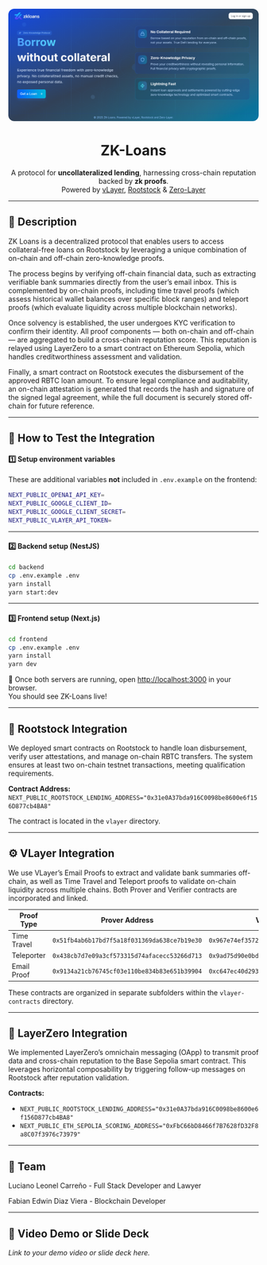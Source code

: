 
<p align="center">
  <img src="frontend/public/landing.png" alt="Landing" style="max-width: 100%; border-radius: 12px;" />
</p>

<h1 align="center">ZK-Loans</h1>

<p align="center">
    A protocol for <strong>uncollateralized lending</strong>, harnessing cross-chain reputation backed by <strong>zk proofs</strong>.
    <br />
    Powered by
    <a href="https://www.vlayer.xyz/" target="_blank" rel="noopener noreferrer">vLayer</a>,
    <a href="https://rootstock.io/" target="_blank" rel="noopener noreferrer">Rootstock</a> & 
    <a href="https://layerzero.network/" target="_blank" rel="noopener noreferrer">Zero-Layer</a>
</p>

---

## 📖 Description

ZK Loans is a decentralized protocol that enables users to access collateral-free loans on Rootstock by leveraging a unique combination of on-chain and off-chain zero-knowledge proofs.

The process begins by verifying off-chain financial data, such as extracting verifiable bank summaries directly from the user’s email inbox. This is complemented by on-chain proofs, including time travel proofs (which assess historical wallet balances over specific block ranges) and teleport proofs (which evaluate liquidity across multiple blockchain networks).

Once solvency is established, the user undergoes KYC verification to confirm their identity. All proof components — both on-chain and off-chain — are aggregated to build a cross-chain reputation score. This reputation is relayed using LayerZero to a smart contract on Ethereum Sepolia, which handles creditworthiness assessment and validation.

Finally, a smart contract on Rootstock executes the disbursement of the approved RBTC loan amount. To ensure legal compliance and auditability, an on-chain attestation is generated that records the hash and signature of the signed legal agreement, while the full document is securely stored off-chain for future reference.

---

## 🧪 How to Test the Integration

#### 1️⃣ Setup environment variables

These are additional variables **not** included in `.env.example` on the frontend:

```bash
NEXT_PUBLIC_OPENAI_API_KEY=
NEXT_PUBLIC_GOOGLE_CLIENT_ID=
NEXT_PUBLIC_GOOGLE_CLIENT_SECRET=
NEXT_PUBLIC_VLAYER_API_TOKEN=
```

---

#### 2️⃣ Backend setup (NestJS)

```bash
cd backend
cp .env.example .env
yarn install
yarn start:dev
```

---

#### 3️⃣ Frontend setup (Next.js)

```bash
cd frontend
cp .env.example .env
yarn install
yarn dev
```

🎉 Once both servers are running, open [http://localhost:3000](http://localhost:3000) in your browser.  
You should see ZK-Loans live!

---


## 🔗 Rootstock Integration

We deployed smart contracts on Rootstock to handle loan disbursement, verify user attestations, and manage on-chain RBTC transfers. The system ensures at least two on-chain testnet transactions, meeting qualification requirements.

**Contract Address:**  
`NEXT_PUBLIC_ROOTSTOCK_LENDING_ADDRESS="0x31e0A37bda916C0098be8600e6f156D877cb4BA8"`

The contract is located in the `vlayer` directory.


---

## ⚙️ VLayer Integration

We use VLayer’s Email Proofs to extract and validate bank summaries off-chain, as well as Time Travel and Teleport proofs to validate on-chain liquidity across multiple chains. Both Prover and Verifier contracts are incorporated and linked.

| Proof Type     | Prover Address                                     | Verifier Address                                   |
|---------------|----------------------------------------------------|---------------------------------------------------|
| Time Travel   | `0x51fb4ab6b17bd7f5a18f031369da638ce7b19e30`       | `0x967e74ef3572ea6f8ae0bc3309227945613ad239`      |
| Teleporter    | `0x438cb7d7e09a3cf573315d74afacecc53266d713`       | `0x9ad75d90e0bdb6089fbf849e722367fd5068d915`      |
| Email Proof   | `0x9134a21cb76745cf03e110be834b83e651b39904`       | `0xc647ec40d2937dbf9e3ff8486dd7531af6faa3f4`      |


These contracts are organized in separate subfolders within the `vlayer-contracts` directory.

---

## 🌉 LayerZero Integration

We implemented LayerZero’s omnichain messaging (OApp) to transmit proof data and cross-chain reputation to the Base Sepolia smart contract. This leverages horizontal composability by triggering follow-up messages on Rootstock after reputation validation.


**Contracts:**  
- `NEXT_PUBLIC_ROOTSTOCK_LENDING_ADDRESS="0x31e0A37bda916C0098be8600e6f156D877cb4BA8"`  
- `NEXT_PUBLIC_ETH_SEPOLIA_SCORING_ADDRESS="0xFbC66bD8466f7B7628fD32F8a8C07f3976c73979"`

---



## 👥 Team

Luciano Leonel Carreño - Full Stack Developer and Lawyer


Fabian Edwin Diaz Viera - Blockchain Developer



---

## 🎥 Video Demo or Slide Deck

_Link to your demo video or slide deck here._
